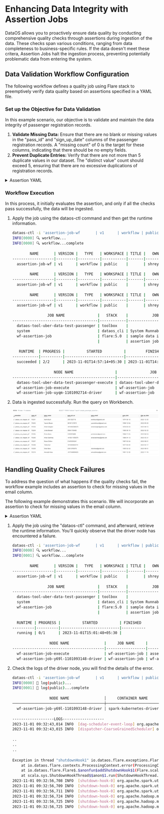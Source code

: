 # Enhancing Data Integrity with Assertion Jobs
DataOS allows you to proactively ensure data quality by conducting comprehensive quality checks through assertions during ingestion of the data. These checks span various conditions, ranging from data completeness to business-specific rules. If the data doesn't meet these critera, Assertion Jobs halt the ingestion process, preventing potentially problematic data from entering the system.

## Data Validation Workflow Configuration
The following workflow defines a quality job using Flare stack to preemptively verify data quality based on assertions specified in a YAML file. 

### **Set up the Objective for Data Validation**

In this example scenario, our objective is to validate and maintain the data integrity of passenger registration records.

1. **Validate Missing Data:** Ensure that there are no blank or missing values in the "pass_id" and "sign_up_date" columns of the passenger registration records. A "missing count" of 0 is the target for these columns, indicating that there should be no empty fields.
2. **Prevent Duplicate Entries:** Verify that there are not more than 5 duplicate values in our dataset. The "distinct value" count should exceed 5, ensuring that there are no excessive duplications of registration records.
<details><summary>Assertion YAML</summary>
    
```yaml
version: v1
name: assertion-job-wf
type: workflow
title: assertions for a sample data ingestion
description: assertions for a sample data ingestion
workflow:
  dag:
    - name: wf-assertion-job
      title: sample data ingestion assertion job
      description: sample data ingestion assertion job
      spec:
        stack: flare:5.0
        compute: runnable-default
        stackSpec:
          job:
            explain: true
            logLevel: INFO
            # showPreviewLines: 2
            inputs:
              - name: sample_data
                dataset: dataos://thirdparty001:uber_data/passenger_data/
                format: csv
                schemaType: sparkjson                     
                schemaPath: dataos://thirdparty001:uber_data/schema/passenger_schema.json
            logLevel: INFO
            steps:              
              - sequence:                  
                - name: passenger                           
                  sql: > 
                    SELECT *
                    from sample_data   
                  functions: 
                      - name: cleanse_column_names

                      - name: change_column_case 
                        case: lower

            outputs:              
              - name: passenger
                dataset: dataos://icebase:sports/sample_passenger_assertion?acl=rw
                format: Iceberg
                title: data_uber
                description: this dataset contains passenger csv from data_uber 
                tags:                                                                     
                  - passenger
                assertions:
                  - column: pass_id
                    tests:
                      - distinct_count > 5
                      - missing_count = 0

                  - column: sign_up_date
                    tests:
                      - distinct_count > 50
                      - missing_count < 10

                options:                  
                  saveMode: overwrite
                  iceberg:
                    properties:
                      write.format.default: parquet
                      write.metadata.compression-codec: gzip

    
    - name: dataos-tool-uber-data-test-passenger
      spec:        
        stack: toolbox
        compute: runnable-default
        stackSpec:          
          dataset: dataos://icebase:sports/sample_passenger_assertion?acl=rw
          action:            
            name: set_version
            value: latest
      dependencies:        
        - wf-assertion-job
```
</details>   

### **Workflow Execution**

In this process, it initially evaluates the assertion, and only if all the checks pass successfully, the data will be ingested.

1. Apply the job using the dataos-ctl command and then get the runtime information.
    
    ```bash
    dataos-ctl -i 'assertion-job-wf       | v1      | workflow | public' get runtime -r
    INFO[0000] 🔍 workflow...                                
    INFO[0000] 🔍 workflow...complete                        
    
            NAME       | VERSION |   TYPE   | WORKSPACE | TITLE |   OWNER     
    -------------------|---------|----------|-----------|-------|-------------
      assertion-job-wf | v1      | workflow | public    |       | shreyanegi  
    
            NAME       | VERSION |   TYPE   | WORKSPACE | TITLE |   OWNER     
    -------------------|---------|----------|-----------|-------|-------------
      assertion-job-wf | v1      | workflow | public    |       | shreyanegi  
    
            NAME       | VERSION |   TYPE   | WORKSPACE | TITLE |   OWNER     
    -------------------|---------|----------|-----------|-------|-------------
      assertion-job-wf | v1      | workflow | public    |       | shreyanegi  
    
                    JOB NAME               |   STACK    |           JOB TITLE            | JOB DEPENDENCIES  
    ---------------------------------------|------------|--------------------------------|-------------------
      dataos-tool-uber-data-test-passenger | toolbox    |                                | wf-assertion-job  
      system                               | dataos_cli | System Runnable Steps          |                   
      wf-assertion-job                     | flare:5.0  | sample data ingestion          |                   
                                           |            | assertion job                  |                   
    
       RUNTIME  | PROGRESS |          STARTED          |         FINISHED           
    ------------|----------|---------------------------|----------------------------
      succeeded | 2/2      | 2023-11-01T14:57:14+05:30 | 2023-11-01T14:58:57+05:30  
    
                       NODE NAME                   |               JOB NAME               |                                  POD NAME                                   | DATA PLANE |     TYPE     |       CONTAINERS        |   PHASE    
    -----------------------------------------------|--------------------------------------|-----------------------------------------------------------------------------|------------|--------------|-------------------------|------------
      dataos-tool-uber-data-test-passenger-execute | dataos-tool-uber-data-test-passenger | assertion-job-wf-uyqm-plr-dataos-tool-uber-data-test-passenger-t-3179012171 | hub        | pod-workflow | wait,main               | succeeded  
      wf-assertion-job-execute                     | wf-assertion-job                     | assertion-job-wf-uyqm-plr-wf-assertion-job-t-403567081                      | hub        | pod-workflow | main                    | succeeded  
      wf-assertion-job-uyqm-1101092714-driver      | wf-assertion-job                     | wf-assertion-job-uyqm-1101092714-driver                                     | hub        | pod-flare    | spark-kubernetes-driver | completed
    ```
    
2. Data is ingested successfully. Run the query on Workbench.
    
    ![pre_sink_assertion_pass.png](pre_sink_assertion_pass.png)
    

## Handling Quality Check Failures

To address the question of what happens if the quality checks fail, the workflow example includes an assertion to check for missing values in the email column.

The following example demonstrates this scenario. We will incorporate an assertion to check for missing values in the email column. 

<details><summary>Assertion YAML</summary>
    
```yaml
version: v1
name: assertion-job-wf
type: workflow
title: assertions for a sample data ingestion
description: assertions for a sample data ingestion
workflow:
  dag:
    - name: wf-assertion-job
      title: sample data ingestion assertion job
      description: sample data ingestion assertion job
      spec:
        stack: flare:5.0
        compute: runnable-default
        stackSpec:
          job:
            explain: true
            logLevel: INFO
            # showPreviewLines: 2
            inputs:
              - name: sample_data
                dataset: dataos://thirdparty001:uber_data/passenger_data/
                format: csv
                schemaType: sparkjson                     
                schemaPath: dataos://thirdparty001:uber_data/schema/passenger_schema.json

            logLevel: INFO

            steps:              
              - sequence:                  
                - name: passenger                           
                  sql: > 
                    SELECT *
                    from sample_data   
                  functions: 
                      - name: cleanse_column_names

                      - name: change_column_case 
                        case: lower
            outputs:              
              - name: passenger
                dataset: dataos://icebase:sports/sample_passenger_assertion?acl=rw
                format: Iceberg
                title: data_uber
                description: this dataset contains passenger csv from data_uber 
                tags:                                                                     
                  - passenger
                assertions:
                  - column: pass_id
                    tests:
                      - distinct_count > 5
                      - missing_count > 5 

                  - column: pass_email
                    tests:
                      - distinct_count > 50
                      - missing_count = 0

                options:                  
                  saveMode: overwrite
                  iceberg:
                    properties:
                      write.format.default: parquet
                      write.metadata.compression-codec: gzip

    
    - name: dataos-tool-uber-data-test-passenger
      spec:        
        stack: toolbox
        compute: runnable-default
        stackSpec:          
          dataset: dataos://icebase:sports/sample_passenger_assertion?acl=rw
          action:            
            name: set_version
            value: latest
      dependencies:        
        - wf-assertion-job
```
</details>
 
1. Apply the job using the "dataos-ctl" command, and afterward, retrieve the runtime information. You'll quickly observe that the driver node has encountered a failure.
    
    ```bash
    dataos-ctl -i 'assertion-job-wf       | v1      | workflow | public' get runtime -r
    INFO[0000] 🔍 workflow...                                
    INFO[0001] 🔍 workflow...complete                        
    
            NAME       | VERSION |   TYPE   | WORKSPACE | TITLE |   OWNER     
    -------------------|---------|----------|-----------|-------|-------------
      assertion-job-wf | v1      | workflow | public    |       | shreyanegi  
    
                    JOB NAME               |   STACK    |           JOB TITLE            | JOB DEPENDENCIES  
    ---------------------------------------|------------|--------------------------------|-------------------
      dataos-tool-uber-data-test-passenger | toolbox    |                                | wf-assertion-job  
      system                               | dataos_cli | System Runnable Steps          |                   
      wf-assertion-job                     | flare:5.0  | sample data ingestion          |                   
                                           |            | assertion job                  |                   
    
      RUNTIME | PROGRESS |          STARTED          | FINISHED  
    ----------|----------|---------------------------|-----------
      running | 0/1      | 2023-11-01T15:01:48+05:30 |           
    
                     NODE NAME                |     JOB NAME     |                        POD NAME                         | DATA PLANE |     TYPE     |       CONTAINERS        |  PHASE   
    ------------------------------------------|------------------|---------------------------------------------------------|------------|--------------|-------------------------|----------
      wf-assertion-job-execute                | wf-assertion-job | assertion-job-wf-y69l-0vf-wf-assertion-job-t-4041865281 | hub        | pod-workflow | main                    | running  
      wf-assertion-job-y69l-1101093148-driver | wf-assertion-job | wf-assertion-job-y69l-1101093148-driver                 | hub        | pod-flare    | spark-kubernetes-driver | failed
    ```
2. Check the logs of the driver node, you will find the details of the error.
    
    ```bash
    dataos-ctl -i 'assertion-job-wf       | v1      | workflow | public' --node wf-assertion-job-y69l-1101093148-driver log 
    INFO[0000] 📃 log(public)...                             
    INFO[0001] 📃 log(public)...complete                     
    
                     NODE NAME                │     CONTAINER NAME      │ ERROR  
    ──────────────────────────────────────────┼─────────────────────────┼────────
      wf-assertion-job-y69l-1101093148-driver │ spark-kubernetes-driver │        
    
    -------------------LOGS-------------------
    2023-11-01 09:32:43,014 INFO  [dag-scheduler-event-loop] org.apache.spark.scheduler.TaskSchedulerImpl: Adding task set 29.0 with 2 tasks resource profile 0
    2023-11-01 09:32:43,015 INFO  [dispatcher-CoarseGrainedScheduler] org.apache.spark.scheduler.TaskSetManager: Starting task 0.0 in stage 29.0 (TID 27) (10.212.4.184, executor 1, partition 0, PROCESS_LOCAL, 5239 bytes) taskResourceAssignments Map()
    
    ..
    ..
    ..
    
    Exception in thread "shutdownHook1" io.dataos.flare.exceptions.FlareException: 1 out of 4 assertions failed for dataset dataos://icebase:sports/sample_passenger_assertion. For more details, please look into the assertion results table in logs.
    	at io.dataos.flare.contexts.ProcessingContext.error(ProcessingContext.scala:87)
    	at io.dataos.flare.Flare$.$anonfun$addShutdownHook$1(Flare.scala:90)
    	at scala.sys.ShutdownHookThread$$anon$1.run(ShutdownHookThread.scala:37)
    2023-11-01 09:32:56,708 INFO  [shutdown-hook-0] org.apache.spark.util.ShutdownHookManager: Shutdown hook called
    2023-11-01 09:32:56,709 INFO  [shutdown-hook-0] org.apache.spark.util.ShutdownHookManager: Deleting directory /var/data/spark-10bd9b8a-9e7a-4867-807c-a91493ee1eb6/spark-285e186a-2af2-4d4c-a4af-6ff88f063494
    2023-11-01 09:32:56,711 INFO  [shutdown-hook-0] org.apache.spark.util.ShutdownHookManager: Deleting directory /tmp/spark-7bf3b87c-e47a-4411-810d-6d6294435168
    2023-11-01 09:32:56,724 INFO  [shutdown-hook-0] org.apache.hadoop.metrics2.impl.MetricsSystemImpl: Stopping azure-file-system metrics system...
    2023-11-01 09:32:56,725 INFO  [shutdown-hook-0] org.apache.hadoop.metrics2.impl.MetricsSystemImpl: azure-file-system metrics system stopped.
    2023-11-01 09:32:56,725 INFO  [shutdown-hook-0] org.apache.hadoop.metrics2.impl.MetricsSystemImpl: azure-file-system metrics system shutdown complete.
    ```